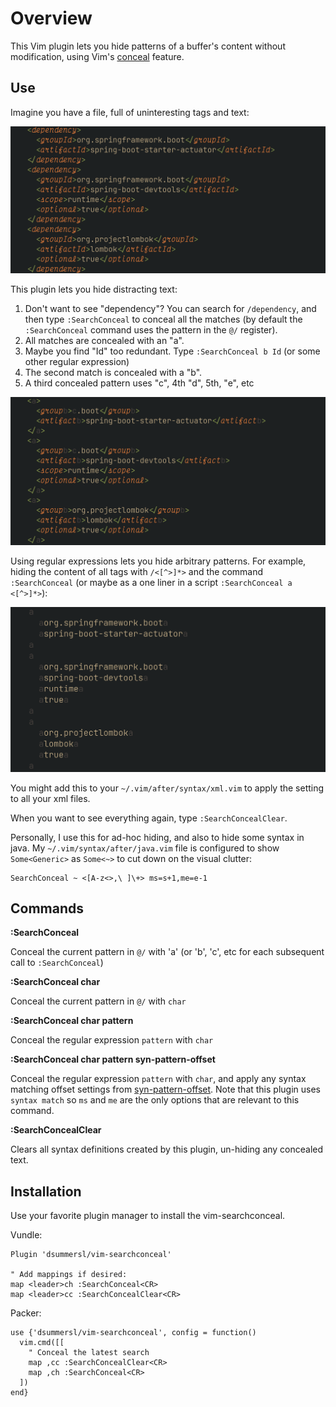 Overview
========

This Vim plugin lets you hide patterns of a buffer's content without modification, using Vim's [conceal](https://vimhelp.org/syntax.txt.html#conceal) feature.

Use
---

Imagine you have a file, full of uninteresting tags and text:

![Example screenshot](./docs/disabled.png)

This plugin lets you hide distracting text:

1. Don't want to see "dependency"? You can search for `/dependency`, and then type `:SearchConceal` to conceal all the matches (by default the `:SearchConceal` command uses the pattern in the `@/` register).
2. All matches are concealed with an "a".
3. Maybe you find "Id" too redundant. Type `:SearchConceal b Id` (or some other regular expression)
4. The second match is concealed with a "b".
5. A third concealed pattern uses "c", 4th "d", 5th, "e", etc

![Example screenshot](./docs/enabled.png)

Using regular expressions lets you hide arbitrary patterns. For example, hiding the content of all tags with `/<[^>]*>` and the command
`:SearchConceal` (or maybe as a one liner in a script `:SearchConceal a <[^>]*>`):

![Example screenshot](./docs/enabled-hide-tags.png)

You might add this to your `~/.vim/after/syntax/xml.vim` to apply the setting
to all your xml files.

When you want to see everything again, type `:SearchConcealClear`.


Personally, I use this for ad-hoc hiding, and also to hide some syntax in java.
My `~/.vim/syntax/after/java.vim` file is configured to show `Some<Generic>` as
`Some<~>` to cut down on the visual clutter:

    SearchConceal ~ <[A-z<>,\ ]\+> ms=s+1,me=e-1

Commands
--------

**:SearchConceal**

Conceal the current pattern in `@/` with 'a' (or 'b', 'c', etc for each subsequent
call to `:SearchConceal`)

**:SearchConceal char**

Conceal the current pattern in `@/` with `char`

**:SearchConceal char pattern**

Conceal the regular expression `pattern` with `char`

**:SearchConceal char pattern syn-pattern-offset**

Conceal the regular expression `pattern` with `char`, and apply any syntax
matching offset settings from [syn-pattern-offset](https://vimhelp.org/syntax.txt.html#syn-pattern-offset). Note that this plugin uses `syntax match` so `ms` and `me` are the only options that are relevant to this command.

**:SearchConcealClear**

Clears all syntax definitions created by this plugin, un-hiding any concealed
text.

Installation
------------

Use your favorite plugin manager to install the vim-searchconceal.

Vundle:

    Plugin 'dsummersl/vim-searchconceal'

    " Add mappings if desired:
    map <leader>ch :SearchConceal<CR>
    map <leader>cc :SearchConcealClear<CR>

Packer:

    use {'dsummersl/vim-searchconceal', config = function()
      vim.cmd([[
        " Conceal the latest search
        map ,cc :SearchConcealClear<CR>
        map ,ch :SearchConceal<CR>
      ])
    end}
